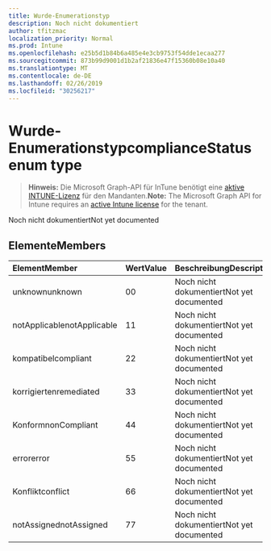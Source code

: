 ```yaml
---
title: Wurde-Enumerationstyp
description: Noch nicht dokumentiert
author: tfitzmac
localization_priority: Normal
ms.prod: Intune
ms.openlocfilehash: e25b5d1b84b6a485e4e3cb9753f54dde1ecaa277
ms.sourcegitcommit: 873b99d9001d1b2af21836e47f15360b08e10a40
ms.translationtype: MT
ms.contentlocale: de-DE
ms.lasthandoff: 02/26/2019
ms.locfileid: "30256217"
---
```

# <a name="compliancestatus-enum-type"></a><span data-ttu-id="ed4bb-103">Wurde-Enumerationstyp</span><span class="sxs-lookup"><span data-stu-id="ed4bb-103">complianceStatus enum type</span></span>

> <span data-ttu-id="ed4bb-104">**Hinweis:** Die Microsoft Graph-API für InTune benötigt eine [aktive INTUNE-Lizenz](https://go.microsoft.com/fwlink/?linkid=839381) für den Mandanten.</span><span class="sxs-lookup"><span data-stu-id="ed4bb-104">**Note:** The Microsoft Graph API for Intune requires an [active Intune license](https://go.microsoft.com/fwlink/?linkid=839381) for the tenant.</span></span>

<span data-ttu-id="ed4bb-105">Noch nicht dokumentiert</span><span class="sxs-lookup"><span data-stu-id="ed4bb-105">Not yet documented</span></span>

## <a name="members"></a><span data-ttu-id="ed4bb-106">Elemente</span><span class="sxs-lookup"><span data-stu-id="ed4bb-106">Members</span></span>
|<span data-ttu-id="ed4bb-107">Element</span><span class="sxs-lookup"><span data-stu-id="ed4bb-107">Member</span></span>|<span data-ttu-id="ed4bb-108">Wert</span><span class="sxs-lookup"><span data-stu-id="ed4bb-108">Value</span></span>|<span data-ttu-id="ed4bb-109">Beschreibung</span><span class="sxs-lookup"><span data-stu-id="ed4bb-109">Description</span></span>|
|:---|:---|:---|
|<span data-ttu-id="ed4bb-110">unknown</span><span class="sxs-lookup"><span data-stu-id="ed4bb-110">unknown</span></span>|<span data-ttu-id="ed4bb-111">0</span><span class="sxs-lookup"><span data-stu-id="ed4bb-111">0</span></span>|<span data-ttu-id="ed4bb-112">Noch nicht dokumentiert</span><span class="sxs-lookup"><span data-stu-id="ed4bb-112">Not yet documented</span></span>|
|<span data-ttu-id="ed4bb-113">notApplicable</span><span class="sxs-lookup"><span data-stu-id="ed4bb-113">notApplicable</span></span>|<span data-ttu-id="ed4bb-114">1</span><span class="sxs-lookup"><span data-stu-id="ed4bb-114">1</span></span>|<span data-ttu-id="ed4bb-115">Noch nicht dokumentiert</span><span class="sxs-lookup"><span data-stu-id="ed4bb-115">Not yet documented</span></span>|
|<span data-ttu-id="ed4bb-116">kompatibel</span><span class="sxs-lookup"><span data-stu-id="ed4bb-116">compliant</span></span>|<span data-ttu-id="ed4bb-117">2</span><span class="sxs-lookup"><span data-stu-id="ed4bb-117">2</span></span>|<span data-ttu-id="ed4bb-118">Noch nicht dokumentiert</span><span class="sxs-lookup"><span data-stu-id="ed4bb-118">Not yet documented</span></span>|
|<span data-ttu-id="ed4bb-119">korrigierten</span><span class="sxs-lookup"><span data-stu-id="ed4bb-119">remediated</span></span>|<span data-ttu-id="ed4bb-120">3</span><span class="sxs-lookup"><span data-stu-id="ed4bb-120">3</span></span>|<span data-ttu-id="ed4bb-121">Noch nicht dokumentiert</span><span class="sxs-lookup"><span data-stu-id="ed4bb-121">Not yet documented</span></span>|
|<span data-ttu-id="ed4bb-122">Konform</span><span class="sxs-lookup"><span data-stu-id="ed4bb-122">nonCompliant</span></span>|<span data-ttu-id="ed4bb-123">4</span><span class="sxs-lookup"><span data-stu-id="ed4bb-123">4</span></span>|<span data-ttu-id="ed4bb-124">Noch nicht dokumentiert</span><span class="sxs-lookup"><span data-stu-id="ed4bb-124">Not yet documented</span></span>|
|<span data-ttu-id="ed4bb-125">error</span><span class="sxs-lookup"><span data-stu-id="ed4bb-125">error</span></span>|<span data-ttu-id="ed4bb-126">5</span><span class="sxs-lookup"><span data-stu-id="ed4bb-126">5</span></span>|<span data-ttu-id="ed4bb-127">Noch nicht dokumentiert</span><span class="sxs-lookup"><span data-stu-id="ed4bb-127">Not yet documented</span></span>|
|<span data-ttu-id="ed4bb-128">Konflikt</span><span class="sxs-lookup"><span data-stu-id="ed4bb-128">conflict</span></span>|<span data-ttu-id="ed4bb-129">6</span><span class="sxs-lookup"><span data-stu-id="ed4bb-129">6</span></span>|<span data-ttu-id="ed4bb-130">Noch nicht dokumentiert</span><span class="sxs-lookup"><span data-stu-id="ed4bb-130">Not yet documented</span></span>|
|<span data-ttu-id="ed4bb-131">notAssigned</span><span class="sxs-lookup"><span data-stu-id="ed4bb-131">notAssigned</span></span>|<span data-ttu-id="ed4bb-132">7</span><span class="sxs-lookup"><span data-stu-id="ed4bb-132">7</span></span>|<span data-ttu-id="ed4bb-133">Noch nicht dokumentiert</span><span class="sxs-lookup"><span data-stu-id="ed4bb-133">Not yet documented</span></span>|



